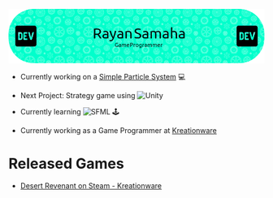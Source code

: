 ![Header](https://github.com/MiTsSsS/MiTsSsS/blob/main/github-header-image.png)

- Currently working on a [Simple Particle System](https://github.com/MiTsSsS/ParticleSystem) :computer:

- Next Project: Strategy game using ![Unity](https://img.shields.io/badge/Unity-lightgrey?style=for-the-badge&logo=unity)
  
- Currently learning  ![SFML](https://img.shields.io/badge/SFML-brightgreen?style=for-the-badge&logo=sfml) :joystick:
  
- Currently working as a Game Programmer at [Kreationware](https://kreationware.com)

# Released Games
  
- [Desert Revenant on Steam - Kreationware](https://store.steampowered.com/app/1969430/Desert_Revenant)
<!--
**MiTsSsS/MiTsSsS** is a ✨ _special_ ✨ repository because its `README.md` (this file) appears on your GitHub profile.

Here are some ideas to get you started:

- 🔭 I’m currently working on ...
- 🌱 I’m currently learning ...
- 👯 I’m looking to collaborate on ...
- 🤔 I’m looking for help with ...
- 💬 Ask me about ...
- 📫 How to reach me: ...
- 😄 Pronouns: ...
- ⚡ Fun fact: ...
-->

